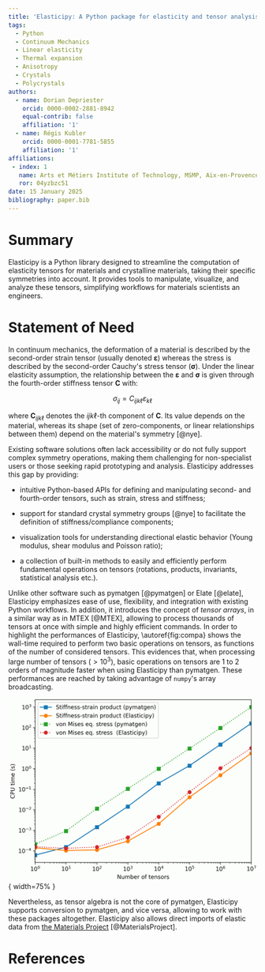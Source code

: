 ```yaml
---
title: 'Elasticipy: A Python package for elasticity and tensor analysis'
tags:
  - Python
  - Continuum Mechanics
  - Linear elasticity
  - Thermal expansion
  - Anisotropy
  - Crystals
  - Polycrystals
authors:
  - name: Dorian Depriester
    orcid: 0000-0002-2881-8942
    equal-contrib: false
    affiliation: '1'
  - name: Régis Kubler
    orcid: 0000-0001-7781-5855
    affiliation: '1'
affiliations:
 - index: 1
   name: Arts et Métiers Institute of Technology, MSMP, Aix-en-Provence, F-13617, France
   ror: 04yzbzc51
date: 15 January 2025
bibliography: paper.bib
---
```


# Summary

Elasticipy is a Python library designed to streamline the computation of elasticity tensors for materials and 
crystalline materials, taking their specific symmetries into account. It provides tools to manipulate, visualize, and 
analyze these tensors, simplifying workflows for materials scientists an engineers.

# Statement of Need

In continuum mechanics, the deformation of a material is described by the second-order strain tensor (usually denoted 
$\mathbf{\varepsilon}$) whereas the stress is described by the second-order Cauchy's stress tensor ($\mathbf{\sigma}$).
Under the linear elasticity assumption, the relationship between the $\mathbf{\varepsilon}$ and $\mathbf{\sigma}$ is 
given through the fourth-order stiffness tensor $\mathbf{C}$ with:

$$\sigma_{ij}=C_{ijk\ell}\varepsilon_{k\ell}$$

where $\mathbf{C}_{ijk\ell}$ denotes the $ijk\ell$-th component of $\mathbf{C}$. Its value 
depends on the material, whereas its shape (set of zero-components, or linear relationships between them) depend on the 
material's symmetry [@nye].

Existing software solutions often lack accessibility or do not fully support complex symmetry operations, making them 
challenging for non-specialist users or those seeking rapid prototyping and analysis. Elasticipy addresses this gap by 
providing:

  - intuitive Python-based APIs for defining and manipulating second- and fourth-order tensors, such as strain, stress
and stiffness;

  - support for standard crystal symmetry groups [@nye] to facilitate the definition of stiffness/compliance components; 

  - visualization tools for understanding directional elastic behavior (Young modulus, shear modulus and Poisson ratio);

  - a collection of built-in methods to easily and efficiently perform fundamental operations on tensors (rotations, 
products, invariants, statistical analysis etc.).

Unlike other software such as pymatgen [@pymatgen] or Elate [@elate], Elasticipy emphasizes ease of use, flexibility, 
and integration with existing Python workflows. In addition, it introduces the concept of *tensor arrays*, in a similar 
way as in MTEX [@MTEX], allowing to process thousands of tensors at once with simple and highly efficient commands. In 
order to highlight the performances of Elasticipy, \autoref{fig:compa} shows the wall-time required to perform two basic 
operations on tensors, as functions of the number of considered tensors. This evidences that, when processing large 
number of tensors ($>10^3$), basic operations on tensors are 1 to 2 orders of magnitude faster when using Elasticipy 
than pymatgen. These performances are reached by taking advantage of `numpy`'s array 
broadcasting.

![Performance comparison between Elasticipy and pymatgen.\label{fig:compa}](ElasticipyVSpymatgen.png){ width=75% }

Nevertheless, as tensor algebra is not the core of pymatgen, Elasticipy supports conversion to pymatgen, and vice versa,
allowing to work with these packages altogether. Elasticipy also allows direct imports of elastic data from 
[the Materials Project](https://next-gen.materialsproject.org/) [@MaterialsProject].

# References